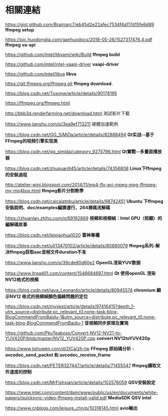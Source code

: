 # 相關連結


https://gist.github.com/Brainiarc7/eb45d2e22afec7534f4a117d15fe6d89 **ffmpeg setup**

https://pic.huodongjia.com/ganhuodocs/2018-05-26/1527317476.4.pdf **ffmpeg va-api**

https://github.com/intel/libyami/wiki/Build **ffmpeg build**

https://github.com/intel/intel-vaapi-driver **vaapi-driver**

https://github.com/intel/libva **libva**

https://git.ffmpeg.org/ffmpeg.git **ffmpeg download.**

https://blog.csdn.net/Tosonw/article/details/90178195

https://ffmpeg.org/ffmpeg.html

http://bbb3d.renderfarming.net/download.html  測試影片下載

https://www.jianshu.com/p/3ea9ef713211 硬體加速範例

https://blog.csdn.net/GG_SiMiDa/article/details/82888494 **Qt实战--基于FFmpeg的视频引擎实现类**

https://blog.csdn.net/gg_simida/category_9275796.html **Qt實戰--多畫面播放器**

https://blog.csdn.net/zhuquan945/article/details/74356808 **Linux下ffmpeg的安裝過程**

http://atelier-wini.blogspot.com/2014/11/mp4-flv-avi-mpeg-mpg-ffmpeg-my-mp4box.html **ffmpeg影片分割教學**

https://blog.csdn.net/caicaiatnbu/article/details/98742451 **Ubuntu 下ffmpeg安裝說明、doc/examples編譯運行、264裸碼流解碼**

https://zhuanlan.zhihu.com/p/69192869 **視頻和視頻幀：Intel GPU（核顯）的編解碼故事**

https://blog.csdn.net/leixiaohua1020 **雷神專欄**

https://blog.csdn.net/u013470102/article/details/80880079 **ffmpeg系列-解决ffmpeg获取aac音频文件duration不准**

https://www.jianshu.com/p/39cde80d60e2 **OpenGL渲染YUV数据**

https://www.itread01.com/content/1546684697.html **Qt 使用openGL 渲染NV12格式的視頻**

https://blog.csdn.net/java_Leonardo/article/details/80945574 **chromium 顯示NV12 格式的視頻幀顏色偏綠問題的定位**

https://blog.csdn.net/myvest/article/details/97416415?depth_1-utm_source=distribute.pc_relevant_t0.none-task-blog-BlogCommendFromBaidu-1&utm_source=distribute.pc_relevant_t0.none-task-blog-BlogCommendFromBaidu-1 **音視頻同步原理及實現**

https://github.com/PkuTeaboss/Convert-NV12-NV21-to-YUV420P/blob/master/NV12_YUV420P.cpp **convert NV12toYUV420p**

https://www.jishuwen.com/d/2ICa/zh-tw **FFmpeg 原始碼分析 - avcodec_send_packet 和 avcodec_receive_frame**

https://blog.csdn.net/PETER327447/article/details/71455547 **ffmpeg讀取文件速度的控制**

https://blog.csdn.net/MrFishxian/article/details/102576059 **QSV安裝設定**

https://www.intel.com/content/dam/www/public/us/en/documents/white-papers/quicksync-video-ffmpeg-install-valid.pdf **MediaSDK QSV intel**

https://www.cnblogs.com/leisure_chn/p/10318145.html **avio輸出**


